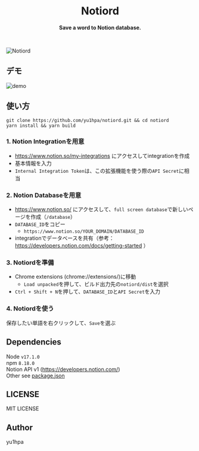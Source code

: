 <div align="center">
	<h1>Notiord</h1>
	<p>
		<b>Save a word to Notion database.</b>
	</p>
	<br>
</div>

![Notiord](https://user-images.githubusercontent.com/56914289/193429870-1cfbb870-16b3-4b7b-afcf-7a55470a1578.png)

## デモ

![demo](https://user-images.githubusercontent.com/56914289/193430161-e044d912-bffe-439d-bf23-bebb25d07157.gif)

## 使い方

```
git clone https://github.com/yu1hpa/notiord.git && cd notiord
yarn install && yarn build
```

### 1. Notion Integrationを用意
- https://www.notion.so/my-integrations にアクセスしてintegrationを作成
- 基本情報を入力
- `Internal Integration Token`は、この拡張機能を使う際の`API Secret`に相当

### 2. Notion Databaseを用意
- https://www.notion.so/ にアクセスして、`full screen database`で新しいページを作成（`/database`）
- `DATABASE_ID`をコピー
  - `https://www.notion.so/YOUR_DOMAIN/DATABASE_ID`
- integrationでデータベースを共有（参考：https://developers.notion.com/docs/getting-started ）

### 3. Notiordを準備
- Chrome extensions (chrome://extensions/)に移動
  - `Load unpacked`を押して、ビルド出力先の`notiord/dist`を選択
- `Ctrl + Shift + N`を押して、`DATABASE_ID`と`API Secret`を入力

### 4. Notiordを使う
保存したい単語を右クリックして、`Save`を選ぶ

## Dependencies
Node `v17.1.0`  
npm `8.18.0`  
Notion API v1 (https://developers.notion.com/)  
Other see [package.json](https://github.com/yu1hpa/notiord/blob/master/package.json)

## LICENSE
MIT LICENSE

## Author
yu1hpa
